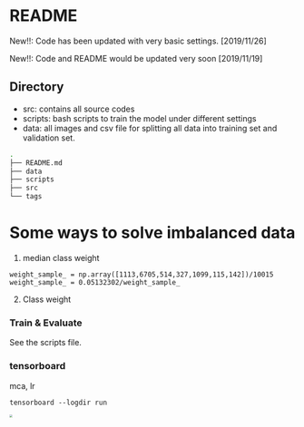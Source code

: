 # README

New!!: Code has been updated with very basic settings. [2019/11/26]

New!!: Code and README would be updated very soon [2019/11/19]



## Directory

* src: contains all source codes
* scripts: bash scripts to train the model under different settings
* data: all images and csv file for splitting all data into training set and validation set.

```bash
. 
├── README.md
├── data
├── scripts
├── src
└── tags
```

# Some ways to solve imbalanced data
1. median class weight
```
weight_sample_ = np.array([1113,6705,514,327,1099,115,142])/10015
weight_sample_ = 0.05132302/weight_sample_
```

2. Class weight

### Train & Evaluate

See the scripts file.

### tensorboard

mca, lr 

```
tensorboard --logdir run
```

<img src="/Users/lincolnzjx/Desktop/ISIC_2018_Classification/001.png" style="zoom:33%;" />